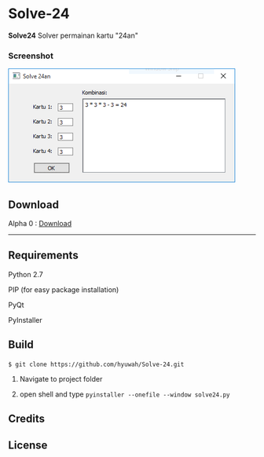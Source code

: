 # Solve-24
**Solve24** Solver permainan kartu "24an"

### Screenshot
![Alt](https://github.com/hyuwah/Solve-24/blob/master/res/s24sc_a0.PNG "Screenshot")

## Download
Alpha 0 : [Download](https://github.com/hyuwah/Solve-24/blob/master/exe/solve24.exe)

---

## Requirements
Python 2.7

PIP (for easy package installation)

PyQt

PyInstaller

## Build
`$ git clone https://github.com/hyuwah/Solve-24.git`

1. Navigate to project folder

2. open shell and type `pyinstaller --onefile --window solve24.py`

## Credits

## License

